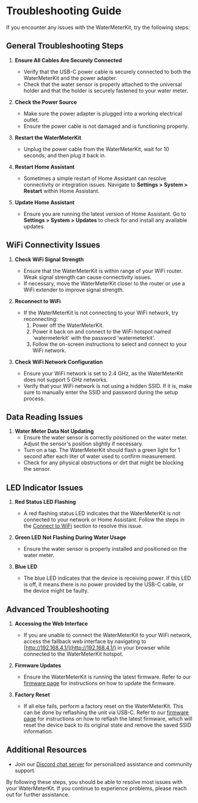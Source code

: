# Troubleshooting Guide

If you encounter any issues with the WaterMeterKit, try the following steps:

## General Troubleshooting Steps

1. **Ensure All Cables Are Securely Connected**
   - Verify that the USB-C power cable is securely connected to both the WaterMeterKit and the power adapter.
   - Check that the water sensor is properly attached to the universal holder and that the holder is securely fastened to your water meter.

2. **Check the Power Source**
   - Make sure the power adapter is plugged into a working electrical outlet.
   - Ensure the power cable is not damaged and is functioning properly.

3. **Restart the WaterMeterKit**
   - Unplug the power cable from the WaterMeterKit, wait for 10 seconds, and then plug it back in.

4. **Restart Home Assistant**
   - Sometimes a simple restart of Home Assistant can resolve connectivity or integration issues. Navigate to **Settings > System > Restart** within Home Assistant.

5. **Update Home Assistant**
   - Ensure you are running the latest version of Home Assistant. Go to **Settings > System > Updates** to check for and install any available updates.

## WiFi Connectivity Issues

1. **Check WiFi Signal Strength**
   - Ensure that the WaterMeterKit is within range of your WiFi router. Weak signal strength can cause connectivity issues.
   - If necessary, move the WaterMeterKit closer to the router or use a WiFi extender to improve signal strength.

2. **Reconnect to WiFi**
   - If the WaterMeterKit is not connecting to your WiFi network, try reconnecting:
     1. Power off the WaterMeterKit.
     2. Power it back on and connect to the WiFi hotspot named 'watermeterkit' with the password 'watermeterkit'.
     3. Follow the on-screen instructions to select and connect to your WiFi network.

3. **Check WiFi Network Configuration**
   - Ensure your WiFi network is set to 2.4 GHz, as the WaterMeterKit does not support 5 GHz networks.
   - Verify that your WiFi network is not using a hidden SSID. If it is, make sure to manually enter the SSID and password during the setup process.

## Data Reading Issues

1. **Water Meter Data Not Updating**
   - Ensure the water sensor is correctly positioned on the water meter. Adjust the sensor's position slightly if necessary.
   - Turn on a tap. The WaterMeterKit should flash a green light for 1 second after each liter of water used to confirm measurement.
   - Check for any physical obstructions or dirt that might be blocking the sensor.

## LED Indicator Issues

1. **Red Status LED Flashing**
   - A red flashing status LED indicates that the WaterMeterKit is not connected to your network or Home Assistant. Follow the steps in the [Connect to WiFi](installation.md#step-4-connect-to-wifi) section to resolve this issue.

2. **Green LED Not Flashing During Water Usage**
   - Ensure the water sensor is properly installed and positioned on the water meter.

3. **Blue LED**
	- The blue LED indicates that the device is receiving power. If this LED is off, it means there is no power provided by the USB-C cable, or the device might be faulty.
## Advanced Troubleshooting

1. **Accessing the Web Interface**
   - If you are unable to connect the WaterMeterKit to your WiFi network, access the fallback web interface by navigating to [http://192.168.4.1/](http://192.168.4.1/) in your browser while connected to the WaterMeterKit hotspot.

2. **Firmware Updates**
   - Ensure the WaterMeterKit is running the latest firmware. Refer to our [firmware page](https://smarthomeshop.io/firmware) for instructions on how to update the firmware.

3. **Factory Reset**
   - If all else fails, perform a factory reset on the WaterMeterKit. This can be done by reflashing the unit via USB-C. Refer to our [firmware page](https://smarthomeshop.io/firmware) for instructions on how to reflash the latest firmware, which will reset the device back to its original state and remove the saved SSID information.

## Additional Resources

- Join our [Discord chat server](https://smarthomeshop.io/discord) for personalized assistance and community support.

By following these steps, you should be able to resolve most issues with your WaterMeterKit. If you continue to experience problems, please reach out for further assistance.